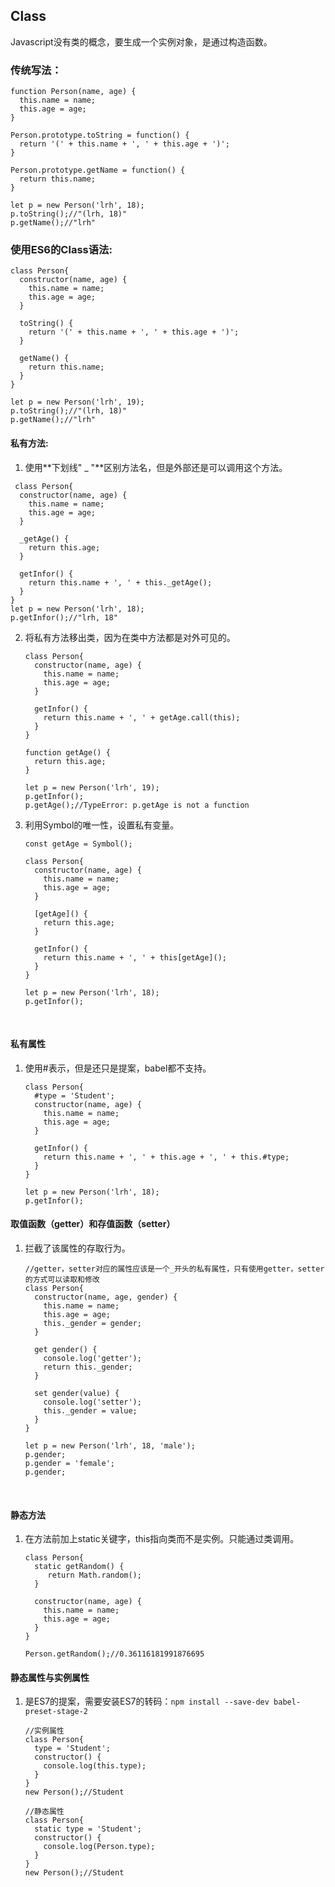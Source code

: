 ## Class

Javascript没有类的概念，要生成一个实例对象，是通过构造函数。

### 传统写法：

```
function Person(name, age) {
  this.name = name;
  this.age = age;
}

Person.prototype.toString = function() {
  return '(' + this.name + ', ' + this.age + ')';
}

Person.prototype.getName = function() {
  return this.name;
}

let p = new Person('lrh', 18);
p.toString();//"(lrh, 18)"
p.getName();//"lrh"
```

### 使用ES6的Class语法:

```
class Person{
  constructor(name, age) {
    this.name = name;
    this.age = age;
  }
  
  toString() {
    return '(' + this.name + ', ' + this.age + ')';
  }
  
  getName() {
    return this.name;
  }
}

let p = new Person('lrh', 19);
p.toString();//"(lrh, 18)"
p.getName();//"lrh"
```

#### 私有方法:

1. 使用**下划线" _ "**区别方法名，但是外部还是可以调用这个方法。
  ```
   class Person{
    constructor(name, age) {
      this.name = name;
      this.age = age;
    }

    _getAge() {
      return this.age;
    }

    getInfor() {
      return this.name + ', ' + this._getAge();
    }
  }
  let p = new Person('lrh', 18);
  p.getInfor();//"lrh, 18"
  ```

2. 将私有方法移出类，因为在类中方法都是对外可见的。

   ```
   class Person{
     constructor(name, age) {
       this.name = name;
       this.age = age;
     }
     
     getInfor() {
       return this.name + ', ' + getAge.call(this);
     }
   }

   function getAge() {
     return this.age;
   }

   let p = new Person('lrh', 19);
   p.getInfor();
   p.getAge();//TypeError: p.getAge is not a function
   ```

3. 利用Symbol的唯一性，设置私有变量。

   ```
   const getAge = Symbol();

   class Person{
     constructor(name, age) {
       this.name = name;
       this.age = age;
     }
     
     [getAge]() {
       return this.age;
     }
     
     getInfor() {
       return this.name + ', ' + this[getAge]();
     }
   }

   let p = new Person('lrh', 18);
   p.getInfor();
   ```

   ​

#### 私有属性

1. 使用#表示，但是还只是提案，babel都不支持。

   ```
   class Person{
     #type = 'Student';
     constructor(name, age) {
       this.name = name;
       this.age = age;
     }
     
     getInfor() {
       return this.name + ', ' + this.age + ', ' + this.#type; 
     }
   }

   let p = new Person('lrh', 18);
   p.getInfor();
   ```

#### 取值函数（getter）和存值函数（setter）

1. 拦截了该属性的存取行为。

   ```;
   //getter，setter对应的属性应该是一个_开头的私有属性，只有使用getter，setter的方式可以读取和修改
   class Person{
     constructor(name, age, gender) {
       this.name = name;
       this.age = age;
       this._gender = gender;
     }
     
     get gender() {
       console.log('getter');
       return this._gender;
     }
     
     set gender(value) {
       console.log('setter');
       this._gender = value;
     }
   }

   let p = new Person('lrh', 18, 'male');
   p.gender;
   p.gender = 'female';
   p.gender;
   ```

   ​

#### 静态方法

1. 在方法前加上static关键字，this指向类而不是实例。只能通过类调用。

   ```
   class Person{
     static getRandom() {
     	return Math.random();
     }
   	
     constructor(name, age) {
       this.name = name;
       this.age = age;
     }
   }

   Person.getRandom();//0.36116181991876695
   ```

#### 静态属性与实例属性

1. 是ES7的提案，需要安装ES7的转码：`npm install --save-dev babel-preset-stage-2`

   ```
   //实例属性
   class Person{
     type = 'Student';
     constructor() {
       console.log(this.type);
     }
   }
   new Person();//Student

   //静态属性
   class Person{
     static type = 'Student';
     constructor() {
       console.log(Person.type);
     }
   }
   new Person();//Student
   ```

   ​